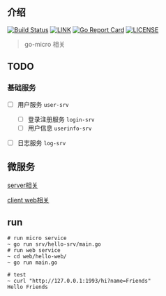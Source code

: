 ## 介绍 

[![Build Status](https://cloud.drone.io/api/badges/cnbattle/hello-micro/status.svg)](https://cloud.drone.io/cnbattle/hello-micro)
[![LINK](https://img.shields.io/badge/link-Github-%23FF4D5B.svg?style=flat-square)](https://github.com/cnbattle/hello-micro) 
[![Go Report Card](https://goreportcard.com/badge/github.com/cnbattle/hello-micro)](https://goreportcard.com/report/github.com/cnbattle/hello-micro)
[![LICENSE](https://img.shields.io/badge/license-Anti%20996-blue.svg?style=flat-square)](https://github.com/996icu/996.ICU/blob/master/LICENSE)

> go-micro 相关

## TODO

### 基础服务

- [ ] 用户服务 `user-srv`
    - [ ] 登录注册服务 `login-srv`
    - [ ] 用户信息 `userinfo-srv`

- [ ] 日志服务 `log-srv`


## 微服务

[server相关](srv.md)

[client web相关](web/hello-web/main.go)

## run
```
# run micro service
~ go run srv/hello-srv/main.go
# run web service
~ cd web/hello-web/   
~ go run main.go

# test
~ curl "http://127.0.0.1:1993/hi?name=Friends"
Hello Friends
```